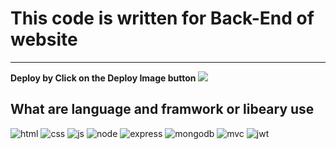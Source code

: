 # This code is written for Back-End of website

---

**Deploy by Click on the Deploy Image button**
[<img src="https://img.icons8.com/arcade/344/experimental-rocket-arcade.png"/>](https://glitch.com/edit/#!/longing-radial-quiet?path=README.md%3A1%3A0)

## What are language and framwork or libeary use

![html](https://img.icons8.com/color/344/html-5--v1.png) ![css](https://img.icons8.com/color/344/css3.png) ![js](https://img.icons8.com/color/344/javascript--v1.png) ![node](https://img.icons8.com/color/344/nodejs.png) ![express](https://img.icons8.com/officel/344/express-js.png) ![mongodb](https://img.icons8.com/color/344/mongodb.png) ![mvc](https://img.icons8.com/nolan/344/museum.png) ![jwt](https://img.icons8.com/color/344/java-web-token.png)
